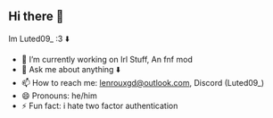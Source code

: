 ## Hi there 👋

<!--
**george-l-roux/george-l-roux** is a ✨ _special_ ✨ repository because its `README.md` (this file) appears on your GitHub profile.

Here are some ideas to get you started:
-->
Im Luted09_ :3
⬇️
- 🔭 I’m currently working on Irl Stuff, An fnf mod
- 💬 Ask me about anything ⬇️
- 📫 How to reach me: lenrouxgd@outlook.com, Discord (Luted09_) 
- 😄 Pronouns: he/him
- ⚡ Fun fact: i hate two factor authentication
